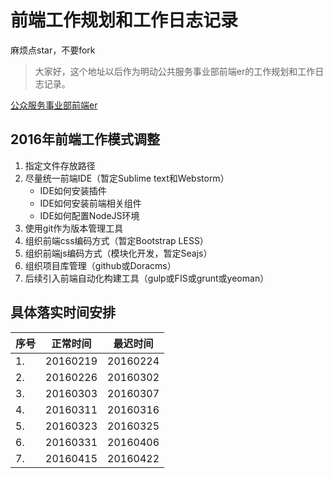 # 前端工作规划和工作日志记录

麻烦点star，不要fork

> 大家好，这个地址以后作为明动公共服务事业部前端er的工作规划和工作日志记录。

[公众服务事业部前端er](https://github.com/zzm1988/logbook)

## 2016年前端工作模式调整

1. 指定文件存放路径
2. 尽量统一前端IDE（暂定Sublime text和Webstorm）
    * IDE如何安装插件
    * IDE如何安装前端相关组件
    * IDE如何配置NodeJS环境
3. 使用git作为版本管理工具
4. 组织前端css编码方式（暂定Bootstrap LESS）
5. 组织前端js编码方式（模块化开发，暂定Seajs） 
6. 组织项目库管理（github或Doracms）
7. 后续引入前端自动化构建工具（gulp或FIS或grunt或yeoman）


## 具体落实时间安排


<table>
    <thead>
          <tr>
              <th>序号</th>
              <th>正常时间</th>
              <th>最迟时间</th>
          </tr>
    </thead>
    <tbody>
          <tr>
              <td>1.</td>
              <td>20160219</td>
              <td>20160224</td>
          </tr>
          <tr>
              <td>2.</td>
              <td>20160226</td>
              <td>20160302</td>
          </tr>
          <tr>
              <td>3.</td>
              <td>20160303</td>
              <td>20160307</td>
          </tr>
          <tr>
              <td>4.</td>
              <td>20160311</td>
              <td>20160316</td>
          </tr>
          <tr>
              <td>5.</td>
              <td>20160323</td>
              <td>20160325</td>
          </tr>
          <tr>
              <td>6.</td>
              <td>20160331</td>
              <td>20160406</td>
          </tr>
          <tr>
              <td>7.</td>
              <td>20160415</td>
              <td>20160422</td>
          </tr>
  </tbody>
</table>


